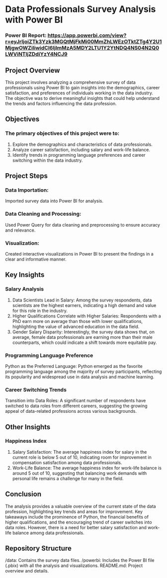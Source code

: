 # Data Professionals Survey Analysis with Power BI
### Power BI Report: https://app.powerbi.com/view?r=eyJrIjoiZTk3Yzk3MGQtMjFkMi00MmZhLWEzOTktZTg4Y2U1MjgwOWZiIiwidCI6IjlmMzA5MDY2LTU1Y2YtNDQ4NS04N2Q0LWViNTljZDdiYzY4NCJ9
## Project Overview
This project involves analyzing a comprehensive survey of data professionals using Power BI to gain insights into the demographics, career satisfaction, and preferences of individuals working in the data industry. The objective was to derive meaningful insights that could help understand the trends and factors influencing the data profession.

## Objectives
### The primary objectives of this project were to:

1. Explore the demographics and characteristics of data professionals.
2. Analyze career satisfaction, including salary and work-life balance.
3. Identify trends in programming language preferences and career switching within the data industry.
## Project Steps
### Data Importation:
Imported survey data into Power BI for analysis.
### Data Cleaning and Processing:
Used Power Query for data cleaning and preprocessing to ensure accuracy and relevance.
### Visualization:
Created interactive visualizations in Power BI to present the findings in a clear and informative manner.

## Key Insights
### Salary Analysis
1. Data Scientists Lead in Salary: Among the survey respondents, data scientists are the highest earners, indicating a high demand and value for this role in the industry.
2. Higher Qualifications Correlate with Higher Salaries: Respondents with a PhD earn more on average than those with lower qualifications, highlighting the value of advanced education in the data field.
3. Gender Salary Disparity: Interestingly, the survey data shows that, on average, female data professionals are earning more than their male counterparts, which could indicate a shift towards more equitable pay.
### Programming Language Preference
Python as the Preferred Language: Python emerged as the favorite programming language among the majority of survey participants, reflecting its popularity and widespread use in data analysis and machine learning.
### Career Switching Trends
Transition into Data Roles: A significant number of respondents have switched to data roles from different careers, suggesting the growing appeal of data-related professions across various backgrounds.
## Other Insights
### Happiness Index
1. Salary Satisfaction: The average happiness index for salary in the current role is below 5 out of 10, indicating room for improvement in compensation satisfaction among data professionals.
2. Work-Life Balance: The average happiness index for work-life balance is around 5 out of 10, suggesting that balancing work demands with personal life remains a challenge for many in the field.
## Conclusion
The analysis provides a valuable overview of the current state of the data profession, highlighting key trends and areas for improvement. Key takeaways include the prominence of Python, the financial benefits of higher qualifications, and the encouraging trend of career switches into data roles. However, there is a need for better salary satisfaction and work-life balance among data professionals.



## Repository Structure
/data: Contains the survey data files.
/powerbi: Includes the Power BI file (.pbix) with all the analysis and visualizations.
README.md: Project overview and details.

